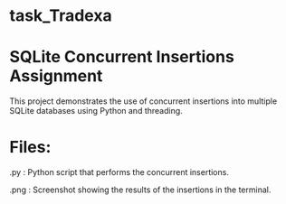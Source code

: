 # task_Tradexa
# SQLite Concurrent Insertions Assignment

This project demonstrates the use of concurrent insertions into multiple SQLite databases using Python and threading.

# Files:
.py : Python script that performs the concurrent insertions.

.png : Screenshot showing the results of the insertions in the terminal.
